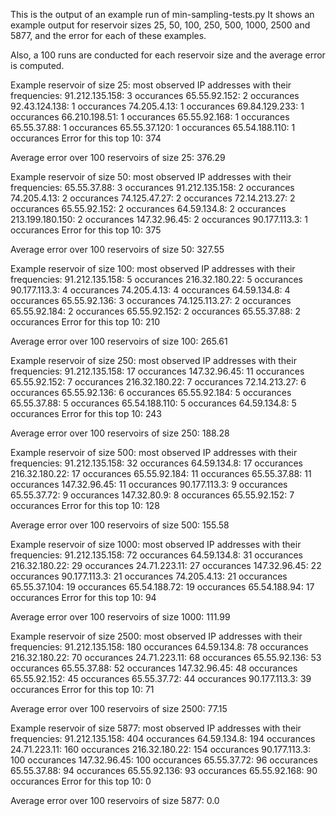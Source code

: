 This is the output of an example run of min-sampling-tests.py
It shows an example output for reservoir sizes 25, 50, 100, 250,
500, 1000, 2500 and 5877, and the error for each of these examples.

Also, a 100 runs are conducted for each reservoir size and the
average error is computed.

Example reservoir of size 25: most observed IP addresses with their frequencies:
91.212.135.158: 3 occurances
65.55.92.152: 2 occurances
92.43.124.138: 1 occurances
74.205.4.13: 1 occurances
69.84.129.233: 1 occurances
66.210.198.51: 1 occurances
65.55.92.168: 1 occurances
65.55.37.88: 1 occurances
65.55.37.120: 1 occurances
65.54.188.110: 1 occurances
Error for this top 10: 374

Average error over 100 reservoirs of size 25: 376.29

Example reservoir of size 50: most observed IP addresses with their frequencies:
65.55.37.88: 3 occurances
91.212.135.158: 2 occurances
74.205.4.13: 2 occurances
74.125.47.27: 2 occurances
72.14.213.27: 2 occurances
65.55.92.152: 2 occurances
64.59.134.8: 2 occurances
213.199.180.150: 2 occurances
147.32.96.45: 2 occurances
90.177.113.3: 1 occurances
Error for this top 10: 375

Average error over 100 reservoirs of size 50: 327.55

Example reservoir of size 100: most observed IP addresses with their frequencies:
91.212.135.158: 5 occurances
216.32.180.22: 5 occurances
90.177.113.3: 4 occurances
74.205.4.13: 4 occurances
64.59.134.8: 4 occurances
65.55.92.136: 3 occurances
74.125.113.27: 2 occurances
65.55.92.184: 2 occurances
65.55.92.152: 2 occurances
65.55.37.88: 2 occurances
Error for this top 10: 210

Average error over 100 reservoirs of size 100: 265.61

Example reservoir of size 250: most observed IP addresses with their frequencies:
91.212.135.158: 17 occurances
147.32.96.45: 11 occurances
65.55.92.152: 7 occurances
216.32.180.22: 7 occurances
72.14.213.27: 6 occurances
65.55.92.136: 6 occurances
65.55.92.184: 5 occurances
65.55.37.88: 5 occurances
65.54.188.110: 5 occurances
64.59.134.8: 5 occurances
Error for this top 10: 243

Average error over 100 reservoirs of size 250: 188.28

Example reservoir of size 500: most observed IP addresses with their frequencies:
91.212.135.158: 32 occurances
64.59.134.8: 17 occurances
216.32.180.22: 17 occurances
65.55.92.184: 11 occurances
65.55.37.88: 11 occurances
147.32.96.45: 11 occurances
90.177.113.3: 9 occurances
65.55.37.72: 9 occurances
147.32.80.9: 8 occurances
65.55.92.152: 7 occurances
Error for this top 10: 128

Average error over 100 reservoirs of size 500: 155.58

Example reservoir of size 1000: most observed IP addresses with their frequencies:
91.212.135.158: 72 occurances
64.59.134.8: 31 occurances
216.32.180.22: 29 occurances
24.71.223.11: 27 occurances
147.32.96.45: 22 occurances
90.177.113.3: 21 occurances
74.205.4.13: 21 occurances
65.55.37.104: 19 occurances
65.54.188.72: 19 occurances
65.54.188.94: 17 occurances
Error for this top 10: 94

Average error over 100 reservoirs of size 1000: 111.99

Example reservoir of size 2500: most observed IP addresses with their frequencies:
91.212.135.158: 180 occurances
64.59.134.8: 78 occurances
216.32.180.22: 70 occurances
24.71.223.11: 68 occurances
65.55.92.136: 53 occurances
65.55.37.88: 52 occurances
147.32.96.45: 48 occurances
65.55.92.152: 45 occurances
65.55.37.72: 44 occurances
90.177.113.3: 39 occurances
Error for this top 10: 71

Average error over 100 reservoirs of size 2500: 77.15

Example reservoir of size 5877: most observed IP addresses with their frequencies:
91.212.135.158: 404 occurances
64.59.134.8: 194 occurances
24.71.223.11: 160 occurances
216.32.180.22: 154 occurances
90.177.113.3: 100 occurances
147.32.96.45: 100 occurances
65.55.37.72: 96 occurances
65.55.37.88: 94 occurances
65.55.92.136: 93 occurances
65.55.92.168: 90 occurances
Error for this top 10: 0

Average error over 100 reservoirs of size 5877: 0.0